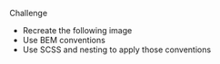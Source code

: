 Challenge

- Recreate the following image
- Use BEM conventions
- Use SCSS and nesting to apply those conventions
